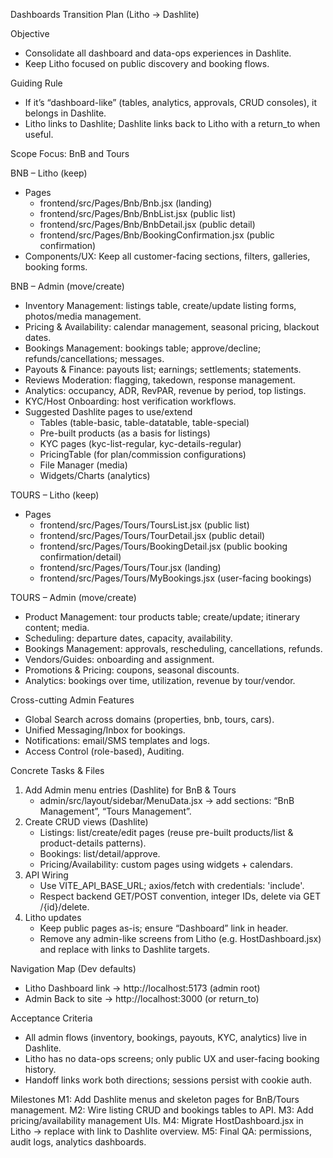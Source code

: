 Dashboards Transition Plan (Litho → Dashlite)

Objective
- Consolidate all dashboard and data-ops experiences in Dashlite.
- Keep Litho focused on public discovery and booking flows.

Guiding Rule
- If it’s “dashboard-like” (tables, analytics, approvals, CRUD consoles), it belongs in Dashlite.
- Litho links to Dashlite; Dashlite links back to Litho with a return_to when useful.

Scope Focus: BnB and Tours

BNB – Litho (keep)
- Pages
  - frontend/src/Pages/Bnb/Bnb.jsx (landing)
  - frontend/src/Pages/Bnb/BnbList.jsx (public list)
  - frontend/src/Pages/Bnb/BnbDetail.jsx (public detail)
  - frontend/src/Pages/Bnb/BookingConfirmation.jsx (public confirmation)
- Components/UX: Keep all customer-facing sections, filters, galleries, booking forms.

BNB – Admin (move/create)
- Inventory Management: listings table, create/update listing forms, photos/media management.
- Pricing & Availability: calendar management, seasonal pricing, blackout dates.
- Bookings Management: bookings table; approve/decline; refunds/cancellations; messages.
- Payouts & Finance: payouts list; earnings; settlements; statements.
- Reviews Moderation: flagging, takedown, response management.
- Analytics: occupancy, ADR, RevPAR, revenue by period, top listings.
- KYC/Host Onboarding: host verification workflows.
- Suggested Dashlite pages to use/extend
  - Tables (table-basic, table-datatable, table-special)
  - Pre-built products (as a basis for listings)
  - KYC pages (kyc-list-regular, kyc-details-regular)
  - PricingTable (for plan/commission configurations)
  - File Manager (media)
  - Widgets/Charts (analytics)

TOURS – Litho (keep)
- Pages
  - frontend/src/Pages/Tours/ToursList.jsx (public list)
  - frontend/src/Pages/Tours/TourDetail.jsx (public detail)
  - frontend/src/Pages/Tours/BookingDetail.jsx (public booking confirmation/detail)
  - frontend/src/Pages/Tours/Tour.jsx (landing)
  - frontend/src/Pages/Tours/MyBookings.jsx (user-facing bookings)

TOURS – Admin (move/create)
- Product Management: tour products table; create/update; itinerary content; media.
- Scheduling: departure dates, capacity, availability.
- Bookings Management: approvals, rescheduling, cancellations, refunds.
- Vendors/Guides: onboarding and assignment.
- Promotions & Pricing: coupons, seasonal discounts.
- Analytics: bookings over time, utilization, revenue by tour/vendor.

Cross-cutting Admin Features
- Global Search across domains (properties, bnb, tours, cars).
- Unified Messaging/Inbox for bookings.
- Notifications: email/SMS templates and logs.
- Access Control (role-based), Auditing.

Concrete Tasks & Files
1) Add Admin menu entries (Dashlite) for BnB & Tours
   - admin/src/layout/sidebar/MenuData.jsx → add sections: “BnB Management”, “Tours Management”.
2) Create CRUD views (Dashlite)
   - Listings: list/create/edit pages (reuse pre-built products/list & product-details patterns).
   - Bookings: list/detail/approve.
   - Pricing/Availability: custom pages using widgets + calendars.
3) API Wiring
   - Use VITE_API_BASE_URL; axios/fetch with credentials: 'include'.
   - Respect backend GET/POST convention, integer IDs, delete via GET /{id}/delete.
4) Litho updates
   - Keep public pages as-is; ensure “Dashboard” link in header.
   - Remove any admin-like screens from Litho (e.g. HostDashboard.jsx) and replace with links to Dashlite targets.

Navigation Map (Dev defaults)
- Litho Dashboard link → http://localhost:5173 (admin root)
- Admin Back to site → http://localhost:3000 (or return_to)

Acceptance Criteria
- All admin flows (inventory, bookings, payouts, KYC, analytics) live in Dashlite.
- Litho has no data-ops screens; only public UX and user-facing booking history.
- Handoff links work both directions; sessions persist with cookie auth.

Milestones
M1: Add Dashlite menus and skeleton pages for BnB/Tours management.
M2: Wire listing CRUD and bookings tables to API.
M3: Add pricing/availability management UIs.
M4: Migrate HostDashboard.jsx in Litho → replace with link to Dashlite overview.
M5: Final QA: permissions, audit logs, analytics dashboards.

